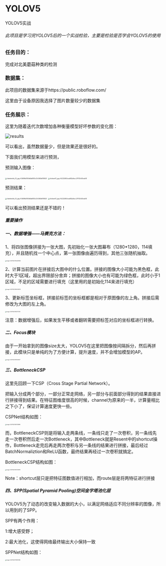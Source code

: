 # YOLOV5

YOLOV5实战

###### 此项目是学习完YOLOV5后的一个实战检验，主要是检验是否学会YOLOV5的使用

### 任务目的：

完成对北美蘑菇种类的检测

### 数据集：

此项目的数据集来源于https://public.roboflow.com/  

这里由于设备原因我选择了图片数量较少的数据集

### 任务展示：

这里为随着迭代次数增加各种衡量模型好坏参数的变化图：

![results](/Users/yaa/Desktop/Github/YOLOV5/yolov5-master/runs/exp38/results.png)

可以看出，虽然数据量少，但是效果还是很好的。

下面我们用模型来进行预测，

预测输入图像：

<img src="/Users/yaa/Desktop/Github/YOLOV5/yolov5-master/inference/images/chanterelle_03_jpg.rf.580f8d787af6a8050c21c065bf016f20.jpg" alt="chanterelle_03_jpg.rf.580f8d787af6a8050c21c065bf016f20" style="zoom:33%;" />



<img src="/Users/yaa/Desktop/Github/YOLOV5/yolov5-master/inference/images/chicken01_jpg.rf.6232850cea082a1ecc27f121c60ceb10.jpg" alt="chicken01_jpg.rf.6232850cea082a1ecc27f121c60ceb10" style="zoom:33%;" />

预测结果：

<img src="/Users/yaa/Desktop/Github/YOLOV5/yolov5-master/inference/output/chanterelle_03_jpg.rf.580f8d787af6a8050c21c065bf016f20.jpg" alt="chanterelle_03_jpg.rf.580f8d787af6a8050c21c065bf016f20" style="zoom:33%;" />

<img src="/Users/yaa/Desktop/Github/YOLOV5/yolov5-master/inference/output/chicken01_jpg.rf.6232850cea082a1ecc27f121c60ceb10.jpg" alt="chicken01_jpg.rf.6232850cea082a1ecc27f121c60ceb10" style="zoom:33%;" />

可以看出预测结果还是不错的！





##### 重要操作

##### 一、数据增强——马赛克方法：

1、将四张图像拼接为一张大图，先初始化一张大图幕布（1280*1280，114填充），并且随机找一个中心点，第一张图像由遍历得到，其他三张随机抽取。

<img src="/Users/yaa/Library/Application Support/typora-user-images/image-20211022155449832.png" alt="image-20211022155449832" style="zoom:25%;" />



2、计算当前图片在拼接后大图中的什么位置。拼接的图像大小可能为黑色框，此时大于1区域，超出界限部分舍弃；拼接的图像大小也有可能为绿色框，此时小于1区域，不足的区域需要进行填充（这里用的是初始化114来进行填充）

<img src="/Users/yaa/Library/Application Support/typora-user-images/image-20211022160406743.png" alt="image-20211022160406743" style="zoom:25%;" />

3、更新标签坐标框，拼接前标签的坐标框都是相对于原图像的左上角。拼接后需修改为大图的左上角。

<img src="/Users/yaa/Library/Application Support/typora-user-images/image-20211022162317235.png" alt="image-20211022162317235" style="zoom:25%;" />

注意：数据增强后，如果发生平移或者翻转需要把标签对应的坐标框进行转换。

##### 二、Focus模块

由于一开始拿到的图像size太大，YOLOV5在这里把图像按间隔拆分，然后再拼接，此模块只是单纯的为了方便计算，提升速度，并不会增加模型的AP。

<img src="/Users/yaa/Library/Application Support/typora-user-images/image-20211023151556927.png" alt="image-20211023151556927" style="zoom:25%;" />

##### 三、BottleneckCSP

这里先回顾一下CSP（Cross Stage Partial Network）。

把输入分成两个部分，一部分正常走网络，另一部分与前面部分得到的结果直接进行拼接得到结果。在特征图维度很高的时候，channel为原来的一半，计算量相比之下小了，保证计算速度更快一些。

CSPNet结构如图：

<img src="/Users/yaa/Library/Application Support/typora-user-images/image-20211023163133895.png" alt="image-20211023163133895" style="zoom:25%;" />

而，BottleneckCSP则是将输入走两条线，一条线只走了一次卷积，另一条线先走一次卷积然后走一次Bottleneck，其中Bottleneck就是Resent中的shortcut操作，Bottleneck走完后再走两次卷积与另一条线的结果进行拼接，最后经过BatchNormaliztion和ReLU函数，最终结果再经过一次卷积就搞定。

BottleneckCSP结构如图：

<img src="/Users/yaa/Library/Application Support/typora-user-images/image-20211023152724916.png" alt="image-20211023152724916" style="zoom:25%;" />

Note：shortcut层只是把特征图数值进行相加，而route层是将两特征进行拼接

##### 四、SPP(Spatial Pyramid Pooling)空间金字塔池化层

YOLOV5为了动态的改变输入数据的大小，以满足网络适应不同分辨率的图像，所以用到的了SPP。

SPP有两个作用：

1:增大感受野；

2:最大池化，这使得网络最终输出大小保持一致

SPPNet结构如图：

<img src="/Users/yaa/Library/Application Support/typora-user-images/image-20211023170831395.png" alt="image-20211023170831395" style="zoom:25%;" />
